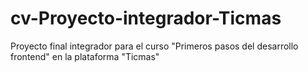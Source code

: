 # cv-Proyecto-integrador-Ticmas
Proyecto final integrador para el curso "Primeros pasos del desarrollo frontend" en la plataforma "Ticmas"

